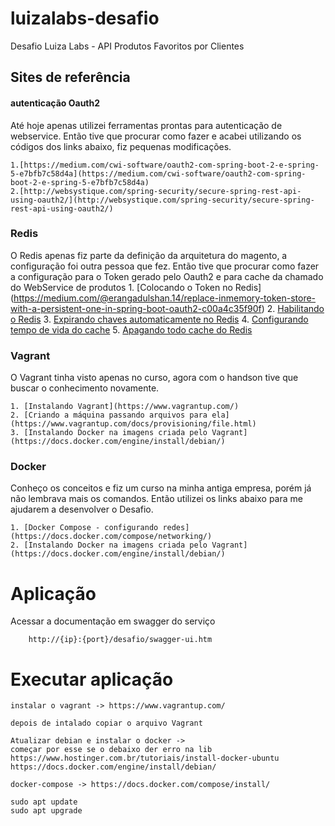 # luizalabs-desafio
Desafio Luiza Labs - API Produtos Favoritos por Clientes

## Sites de referência 

#### autenticação Oauth2
Até hoje apenas utilizei ferramentas prontas para autenticação de webservice. Então tive que procurar como fazer e acabei utilizando os códigos dos links abaixo, fiz pequenas modificações.

	1.[https://medium.com/cwi-software/oauth2-com-spring-boot-2-e-spring-5-e7bfb7c58d4a](https://medium.com/cwi-software/oauth2-com-spring-boot-2-e-spring-5-e7bfb7c58d4a)
	2.[http://websystique.com/spring-security/secure-spring-rest-api-using-oauth2/](http://websystique.com/spring-security/secure-spring-rest-api-using-oauth2/)

### Redis
O Redis apenas fiz parte da definição da arquitetura do magento, a configuração foi outra pessoa que fez. Então tive que procurar como fazer a configuração para o Token gerado pelo Oauth2 e para cache da chamado do WebService de produtos
	1. [Colocando o Token no Redis] (https://medium.com/@erangadulshan.14/replace-inmemory-token-store-with-a-persistent-one-in-spring-boot-oauth2-c00a4c35f90f)
	2. [Habilitando o Redis](https://www.rimon.xyz/2019/04/redis-as-token-store-spring-boot-oauth2/)
	3. [Expirando chaves automaticamente no Redis](https://medium.com/@prog.tiago/expirando-chaves-automaticamente-no-redis-726d038560b2)
	4. [Configurando tempo de vida do cache](https://cursos.alura.com.br/forum/topico-invalidar-o-cache-por-tempo-e-nao-por-cacheevict-91914)
	5. [Apagando todo cache do Redis](https://dev.to/sr2ds/apagando-o-cache-do-redis-37b7)

### Vagrant
O Vagrant tinha visto apenas no curso, agora com o handson tive que buscar o conhecimento novamente.

	1. [Instalando Vagrant](https://www.vagrantup.com/)
	2. [Criando a máquina passando arquivos para ela](https://www.vagrantup.com/docs/provisioning/file.html)
	3. [Instalando Docker na imagens criada pelo Vagrant](https://docs.docker.com/engine/install/debian/)

### Docker
Conheço os conceitos e fiz um curso na minha antiga empresa, porém já não lembrava mais os comandos. Então utilizei os links abaixo para me ajudarem a desenvolver o Desafio.

	1. [Docker Compose - configurando redes](https://docs.docker.com/compose/networking/)
	2. [Instalando Docker na imagens criada pelo Vagrant](https://docs.docker.com/engine/install/debian/)


# Aplicação

Acessar a documentação em swagger do serviço

		http://{ip}:{port}/desafio/swagger-ui.htm


# Executar aplicação

	instalar o vagrant -> https://www.vagrantup.com/
	
	depois de intalado copiar o arquivo Vagrant
	
	Atualizar debian e instalar o docker ->
	começar por esse se o debaixo der erro na lib https://www.hostinger.com.br/tutoriais/install-docker-ubuntu
	https://docs.docker.com/engine/install/debian/
	
	docker-compose -> https://docs.docker.com/compose/install/
	
	sudo apt update
	sudo apt upgrade